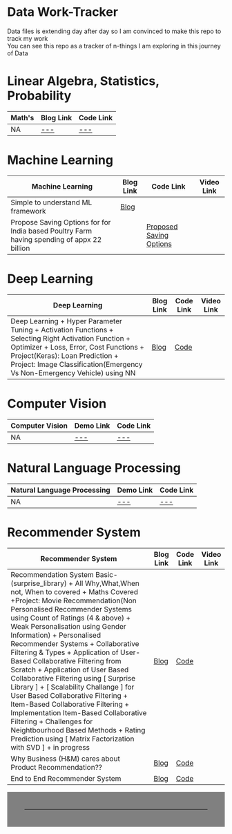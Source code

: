 # Data Work-Tracker
Data files is extending day after day so I am convinced to make this repo to track my work <br>
You can see this repo as a tracker of n-things I am exploring in this journey of Data


# Linear Algebra, Statistics, Probability

| Math's                                                                | Blog Link                                                                                                               | Code Link                                                                          |
|--------------------------------------------------------------------------------|------------------------------------------------------------------------------------------------------------------------|-----------------------------------------------------------------------------------|
| NA                                            | [---]()                                | [---](link)   |



# Machine Learning 

| Machine Learning                | Blog Link                                                       | Code Link     | Video Link   |
|---------------------------------|-----------------------------------------------------------------|---------------|--------------|
|Simple to understand ML framework| [Blog](https://github.com/MvMukesh/ML-ProblemSolving-FrameWork) |  |  |
| Propose Saving Options for for India based Poultry Farm having spending of appx 22 billion | | [Proposed Saving Options](https://github.com/MvMukesh/Spend_Analysis-ProposedSavingOptions)   |


# Deep Learning

| Deep Learning| Blog Link |Code Link | Video Link   |
|--------------|----------|----------|--------------|
| Deep Learning + Hyper Parameter Tuning + Activation Functions + Selecting Right Activation Function + Optimizer + Loss, Error, Cost Functions + Project(Keras): Loan Prediction + Project: Image Classification(Emergency Vs Non-Emergency Vehicle) using NN |  [Blog](https://www.kaggle.com/mukeshmanral/deep-learning-basic-project) | [Code](https://www.kaggle.com/mukeshmanral/deep-learning-basic-project)   ||

# Computer Vision

| Computer Vision                                                                | Demo Link                                                                                                               | Code Link                                                                          |
|--------------------------------------------------------------------------------|------------------------------------------------------------------------------------------------------------------------|-----------------------------------------------------------------------------------|
| NA                                           | [---]()                                | [---](link)   |


# Natural Language Processing

| Natural Language Processing                                                                | Demo Link                                                                                                               | Code Link                                                                          |
|--------------------------------------------------------------------------------|------------------------------------------------------------------------------------------------------------------------|-----------------------------------------------------------------------------------|
| NA                                           | [---]()                                | [---](link)   |

# Recommender System 

| Recommender System                | Blog Link                                                                              | Code Link     | Video Link   |
|-----------------------------------|----------------------------------------------------------------------------------------|---------------|--------------|
|Recommendation System Basic-(surprise_library) + All Why,What,When not, When to covered + Maths Covered +Project: Movie Recommendation(Non Personalised Recommender Systems using Count of Ratings (4 & above) + Weak Personalisation using Gender Information) + Personalised Recommender Systems + Collaborative Filtering & Types + Application of User-Based Collaborative Filtering from Scratch + Application of User Based Collaborative Filtering using [ Surprise Library ] + [ Scalability Challange ] for User Based Collaborative Filtering + Item-Based Collaborative Filtering + Implementation Item-Based Collaborative Filtering + Challenges for Neightbourhood Based Methods + Rating Prediction using [ Matrix Factorization with SVD ] + in progress| [Blog](https://www.kaggle.com/mukeshmanral/recommendation-system-basic-surprise-library) |  [Code](https://www.kaggle.com/mukeshmanral/recommendation-system-basic-surprise-library) ||
|Why Business (H&M) cares about Product Recommendation?? |[Blog](https://www.kaggle.com/mukeshmanral/why-h-m-cares-about-product-recommendation)|[Code](https://www.kaggle.com/mukeshmanral/why-h-m-cares-about-product-recommendation) | |
|End to End Recommender System |[Blog](https://www.kaggle.com/mukeshmanral/end-to-end-recommender-system)|[Code](https://www.kaggle.com/mukeshmanral/end-to-end-recommender-system) | |


<hr style="border:40px solid gray"> </hr>


